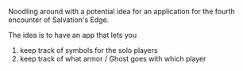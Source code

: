 Noodling around with a potential idea for an application for the fourth encounter of Salvation's Edge.

The idea is to have an app that lets you

1. keep track of symbols for the solo players
2. keep track of what armor / Ghost goes with which player
